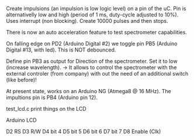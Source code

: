 Create impulsions (an impulsion is low logic level) on a pin of the uC. Pin is alternativelly low and high (period of 1 ms, duty-cycle adjusted to 10%). Uses interrupt (non blocking). Create 10000 pulses and then stops.

There is now an auto acceleration feature to test spectrometer capabilities.

On falling edge on PD2 (Arduino Digital #2) we toggle pin PB5 (Arduino Digital #13, with led). This is NOT debounced.

Define pin PB3 as output for Direction of the spectrometer. Set it to low (increase wavelength).
-> It allows to control the spectrometer with the external controler (from company) with out the need of an additional switch (like before)!

At present state, works on an Arduino NG (Atmega8 @ 16 MHz). The impultions pin is PB4 (Arduino pin 12).

test_lcd.c
print things on the LCD

Arduino	     LCD

D2	     RS
D3	     R/W
D4	     bit 4
D5	     bit 5
D6	     bit 6
D7	     bit 7
D8	     Enable (Clk)